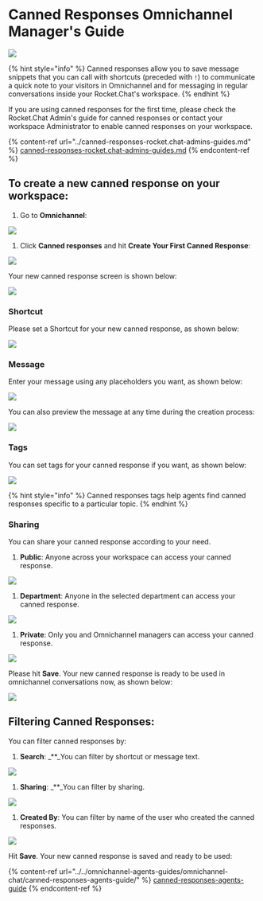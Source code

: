 # Canned Responses Omnichannel Manager's Guide

![](<../../../../.gitbook/assets/2021-06-10\_22-31-38 (3) (3) (3) (3) (3) (3) (3) (3) (3) (2) (3) (1) (1) (1) (12) (10) (14) (2).jpg>)

{% hint style="info" %}
Canned responses allow you to save message snippets that you can call with shortcuts (preceded with `!`) to communicate a quick note to your visitors in Omnichannel and for messaging in regular conversations inside your Rocket.Chat's workspace.
{% endhint %}

If you are using canned responses for the first time, please check the Rocket.Chat Admin's guide for canned responses or contact your workspace Administrator to enable canned responses on your workspace.

{% content-ref url="../canned-responses-rocket.chat-admins-guides.md" %}
[canned-responses-rocket.chat-admins-guides.md](../canned-responses-rocket.chat-admins-guides.md)
{% endcontent-ref %}

## To create a new canned response on your workspace:

1. Go to **Omnichannel**:

![](<../../../../.gitbook/assets/image (502) (1) (1) (1).png>)

1. Click **Canned responses** and hit **Create Your First Canned Response**:

![](<../../../../.gitbook/assets/image (513).png>)

Your new canned response screen is shown below:

![](<../../../../.gitbook/assets/image (496).png>)

### Shortcut

Please set a Shortcut for your new canned response, as shown below:

![](<../../../../.gitbook/assets/image (506).png>)

### Message

Enter your message using any placeholders you want, as shown below:

![](<../../../../.gitbook/assets/image (514).png>)

You can also preview the message at any time during the creation process:

![](<../../../../.gitbook/assets/image (509).png>)

### Tags

You can set tags for your canned response if you want, as shown below:

![](<../../../../.gitbook/assets/image (510).png>)

{% hint style="info" %}
Canned responses tags help agents find canned responses specific to a particular topic.
{% endhint %}

### Sharing

You can share your canned response according to your need.

1. **Public**: Anyone across your workspace can access your canned response.

![](<../../../../.gitbook/assets/image (504).png>)

1. **Department**: Anyone in the selected department can access your canned response.

![](<../../../../.gitbook/assets/image (505).png>)

1. **Private**: Only you and Omnichannel managers can access your canned response.

![](<../../../../.gitbook/assets/image (506) (2) (2) (1) (1) (1) (2) (3) (1).png>)

Please hit **Save**. Your new canned response is ready to be used in omnichannel conversations now, as shown below:

![](<../../../../.gitbook/assets/image (511).png>)

## Filtering Canned Responses:

You can filter canned responses by:

1. **Search**: \_\*\*\_You can filter by shortcut or message text.

![](<../../../../.gitbook/assets/image (515).png>)

1. **Sharing**: \_\*\*\_You can filter by sharing.

![](<../../../../.gitbook/assets/image (516).png>)

1. **Created By**: You can filter by name of the user who created the canned responses.

![](<../../../../.gitbook/assets/image (517).png>)

Hit **Save**. Your new canned response is saved and ready to be used:

{% content-ref url="../../omnichannel-agents-guides/omnichannel-chat/canned-responses-agents-guide/" %}
[canned-responses-agents-guide](../../omnichannel-agents-guides/omnichannel-chat/canned-responses-agents-guide/)
{% endcontent-ref %}
